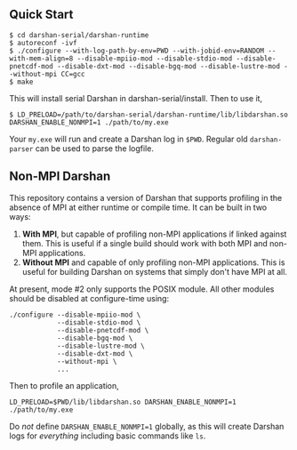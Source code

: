 ## Quick Start

    $ cd darshan-serial/darshan-runtime
    $ autoreconf -ivf
    $ ./configure --with-log-path-by-env=PWD --with-jobid-env=RANDOM --with-mem-align=8 --disable-mpiio-mod --disable-stdio-mod --disable-pnetcdf-mod --disable-dxt-mod --disable-bgq-mod --disable-lustre-mod --without-mpi CC=gcc
    $ make

This will install serial Darshan in darshan-serial/install.  Then to use it,

    $ LD_PRELOAD=/path/to/darshan-serial/darshan-runtime/lib/libdarshan.so DARSHAN_ENABLE_NONMPI=1 ./path/to/my.exe

Your `my.exe` will run and create a Darshan log in `$PWD`.  Regular old
`darshan-parser` can be used to parse the logfile.

## Non-MPI Darshan

This repository contains a version of Darshan that supports profiling in the
absence of MPI at either runtime or compile time.  It can be built in two ways:

1. **With MPI**, but capable of profiling non-MPI applications if linked against
   them.  This is useful if a single build should work with both MPI and non-MPI
   applications.
2. **Without MPI** and capable of only profiling non-MPI applications.  This is
   useful for building Darshan on systems that simply don't have MPI at all.

At present, mode #2 only supports the POSIX module.  All other modules should be
disabled at configure-time using:

    ./configure --disable-mpiio-mod \
                --disable-stdio-mod \
                --disable-pnetcdf-mod \
                --disable-bgq-mod \
                --disable-lustre-mod \
                --disable-dxt-mod \
                --without-mpi \
                ...

Then to profile an application,

    LD_PRELOAD=$PWD/lib/libdarshan.so DARSHAN_ENABLE_NONMPI=1 ./path/to/my.exe

Do _not_ define `DARSHAN_ENABLE_NONMPI=1` globally, as this will create Darshan
logs for _everything_ including basic commands like `ls`.
